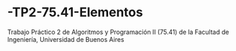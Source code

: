 # -TP2-75.41-Elementos
Trabajo Práctico 2 de Algoritmos y Programación II (75.41) de la Facultad de Ingeniería, Universidad de Buenos Aires
